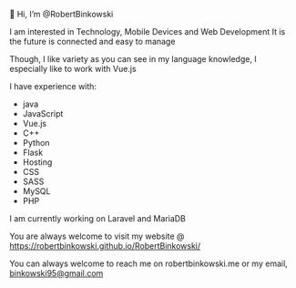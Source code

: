 👋 Hi, I’m @RobertBinkowski

I am interested in Technology, Mobile Devices and Web Development 
It is the future is connected and easy to manage

Though, I like variety as you can see in my language knowledge, I especially like to work with Vue.js

I have experience with:
- java
- JavaScript
-   Vue.js
- C++
- Python
-   Flask
-   Hosting
- CSS
-   SASS
- MySQL
- PHP

I am currently working on Laravel and MariaDB

You are always welcome to visit my website @ https://robertbinkowski.github.io/RobertBinkowski/

You can always welcome to reach me on robertbinkowski.me or my email, binkowski95@gmail.com
